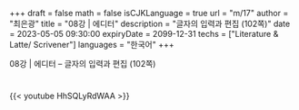 +++
draft = false
math = false
isCJKLanguage = true
url = "m/17"
author = "최은광"
title = "08강 | 에디터"
description = "글자의 입력과 편집 (102쪽)"
date = 2023-05-05 09:30:00
expiryDate = 2099-12-31
techs = ["Literature & Latte/ Scrivener"]
languages = "한국어"
+++

08강 | 에디터 – 글자의 입력과 편집 (102쪽)

<!--more--> 

#

{{< youtube HhSQLyRdWAA >}}

#
